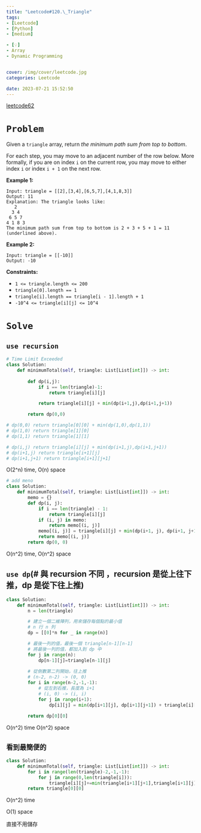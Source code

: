 ```yaml
---
title: "Leetcode#120.\_Triangle"
tags:
- [Leetcode]
- [Python]
- [medium]

- [💡]
- Array
- Dynamic Programming


cover: /img/cover/leetcode.jpg
categories: Leetcode

date: 2023-07-21 15:52:50
---
```


[leetcode62](..\Leetcode-62-Unique-Paths.md)

# `Problem`

Given a `triangle` array, return *the minimum path sum from top to bottom*.

For each step, you may move to an adjacent number of the row below. More formally, if you are on index `i` on the current row, you may move to either index `i` or index `i + 1` on the next row.

**Example 1:**

```
Input: triangle = [[2],[3,4],[6,5,7],[4,1,8,3]]
Output: 11
Explanation: The triangle looks like:
   2
  3 4
 6 5 7
4 1 8 3
The minimum path sum from top to bottom is 2 + 3 + 5 + 1 = 11 (underlined above).

```

**Example 2:**

```
Input: triangle = [[-10]]
Output: -10

```

**Constraints:**

- `1 <= triangle.length <= 200`
- `triangle[0].length == 1`
- `triangle[i].length == triangle[i - 1].length + 1`
- `-10^4 <= triangle[i][j] <= 10^4`

# `Solve`

## `use recursion`

```python
# Time Limit Exceeded
class Solution:
    def minimumTotal(self, triangle: List[List[int]]) -> int:
        
        def dp(i,j):
            if i == len(triangle)-1:
                return triangle[i][j]

            return triangle[i][j] + min(dp(i+1,j),dp(i+1,j+1))

        return dp(0,0)

# dp(0,0) return triangle[0][0] + min(dp(1,0),dp(1,1))
# dp(1,0) return triangle[1][0]
# dp(1,1) return triangle[1][1]

# dp(i,j) return triangle[i][j] + min(dp(i+1,j),dp(i+1,j+1))
# dp(i+1,j) return triangle[i+1][j]
# dp(i+1,j+1) return triangle[i+1][j+1]
```

O(2^n) time, O(n) space

```python
# add meno
class Solution:
    def minimumTotal(self, triangle: List[List[int]]) -> int:
        memo = {}
        def dp(i, j):
            if i == len(triangle) - 1:
                return triangle[i][j]
            if (i, j) in memo:
                return memo[(i, j)]
            memo[(i, j)] = triangle[i][j] + min(dp(i+1, j), dp(i+1, j+1))
            return memo[(i, j)]
        return dp(0, 0)
```

O(n^2) time, O(n^2) space

## `use dp`(# 與 recursion 不同 ，recursion 是從上往下推，dp 是從下往上推)

```python
class Solution:
    def minimumTotal(self, triangle: List[List[int]]) -> int:
        n = len(triangle)

        # 建立一個二維陣列，用來儲存每個點的最小值
        # n 行 n 列
        dp = [[0]*n for _ in range(n)]

        # 最後一列的值，最後一個 triangle[n-1][n-1]
        # 將最後一列的值，都加入到 dp 中
        for j in range(n):
            dp[n-1][j]=triangle[n-1][j]
        
        # 從倒數第二列開始，往上推
        # (n-2, n-2) -> (0, 0)
        for i in range(n-2,-1,-1):
            # 從左到右推，長度為 i+1
            # (i, 0) -> (i, i)
            for j in range(i+1):
                dp[i][j] = min(dp[i+1][j], dp[i+1][j+1]) + triangle[i][j]
        
        return dp[0][0]
```

O(n^2) time
O(n^2) space

## `看到最簡便的`

```python
class Solution:
    def minimumTotal(self, triangle: List[List[int]]) -> int:
        for i in range(len(triangle)-2,-1,-1):
            for j in range(0,len(triangle[i])):
                triangle[i][j]+=min(triangle[i+1][j+1],triangle[i+1][j])
        return triangle[0][0]
```

O(n^2) time

O(1) space

直接不用儲存